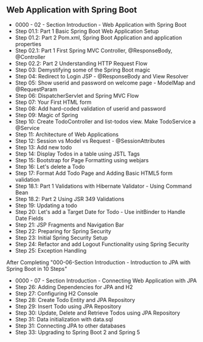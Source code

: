 ## Web Application with Spring Boot

- 0000 - 02 - Section Introduction - Web Application with Spring Boot
- Step 01.1: Part 1 Basic Spring Boot Web Application Setup
- Step 01.2: Part 2 Pom.xml, Spring Boot Application and application properties
- Step 02.1: Part 1 First Spring MVC Controller, @ResponseBody, @Controller
- Step 02.2: Part 2 Understanding HTTP Request Flow
- Step 03: Demystifying some of the Spring Boot magic
- Step 04: Redirect to Login JSP - @ResponseBody and View Resolver
- Step 05: Show userid and password on welcome page - ModelMap and @RequestParam
- Step 06: DispatcherServlet and Spring MVC Flow
- Step 07: Your First HTML form
- Step 08: Add hard-coded validation of userid and password
- Step 09: Magic of Spring
- Step 10: Create TodoController and list-todos view. Make TodoService a @Service
- Step 11: Architecture of Web Applications
- Step 12: Session vs Model vs Request - @SessionAttributes
- Step 13: Add new todo
- Step 14: Display Todos in a table using JSTL Tags
- Step 15: Bootstrap for Page Formatting using webjars
- Step 16: Let's delete a Todo
- Step 17: Format Add Todo Page and Adding Basic HTML5 form validation
- Step 18.1: Part 1 Validations with Hibernate Validator - Using Command Bean
- Step 18.2: Part 2 Using JSR 349 Validations
- Step 19: Updating a todo
- Step 20: Let's add a Target Date for Todo - Use initBinder to Handle Date Fields
- Step 21: JSP Fragments and Navigation Bar
- Step 22: Preparing for Spring Security
- Step 23: Initial Spring Security Setup
- Step 24: Refactor and add Logout Functionality using Spring Security
- Step 25: Exception Handling

After Completing "000-06-Section Introduction - Introduction to JPA with Spring Boot in 10 Steps"

- 0000 - 07 - Section Introduction - Connecting Web Application with JPA
- Step 26: Adding Dependencies for JPA and H2
- Step 27: Configuring H2 Console
- Step 28: Create Todo Entity and JPA Repository
- Step 29: Insert Todo using JPA Repository
- Step 30: Update, Delete and Retrieve Todos using JPA Repository
- Step 31: Data initialization with data.sql
- Step 31: Connecting JPA to other databases
- Step 33: Upgrading to Spring Boot 2 and Spring 5
